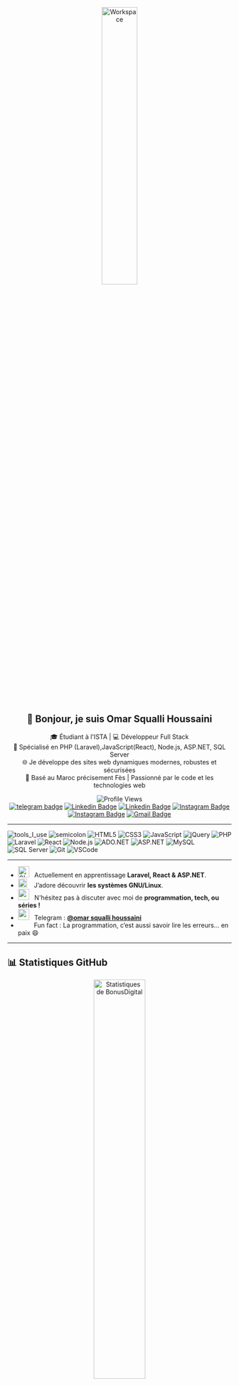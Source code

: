 <div align="center" width="50">

<img src="https://github.com/SP-XD/SP-XD/blob/main/images/dev-working_rounded.gif?raw=true" alt="Workspace" width="40%"/><br> 

## 👋 Bonjour, je suis Omar Squalli Houssaini

🎓 Étudiant à l'ISTA | 💻 Développeur Full Stack  
🚀 Spécialisé en PHP (Laravel),JavaScript(React), Node.js, ASP.NET, SQL Server  
🌐 Je développe des sites web dynamiques modernes, robustes et sécurisées  
📍 Basé au Maroc précisement Fès | Passionné par le code et les technologies web

![Profile Views](https://komarev.com/ghpvc/?username=BonusDigital&style=flat&color=orange&label=VISITES+DU+PROFIL)  
[![telegram badge](https://img.shields.io/badge/Omar_Squalli-grey?style=flat&logo=telegram)](https://web.telegram.org/a/) 
[![Linkedin Badge](https://img.shields.io/badge/-Omar_Squalli-blue?style=flat&logo=Linkedin&logoColor=white&link=https://www.linkedin.com/in/Omar_Squalli/)](https://www.linkedin.com/in/%D9%84%D8%A7-%D8%A7%D9%84%D8%A7%D9%87-%D8%A7%D9%84%D8%A7-%D8%A7%D9%84%D9%84%D9%87-%D9%85%D8%AD%D9%85%D8%AF-%D8%B1%D8%B3%D9%88%D9%84-%D8%A7%D9%84%D9%84%D9%87-584269283/)
[![Linkedin Badge](https://img.shields.io/badge/-LinkedIn-0e76a8?style=flat-square&logo=Linkedin&logoColor=white)](https://linkedin.com/in/iampavangandhi)
[![Instagram Badge](https://img.shields.io/badge/-Instagram-e4405f?style=flat-square&logo=Instagram&logoColor=white)](https://www.instagram.com/bonusdigital1)
[![Instagram Badge](https://img.shields.io/badge/-@Omar_Squalli-purple?style=flat&logo=instagram&logoColor=white&link=https://instagram.com/Omar_Squalli/)](https://www.instagram.com/bonusdigital1/)
[![Gmail Badge](https://img.shields.io/badge/-Omar_Squalli-c14438?style=flat&logo=Gmail&logoColor=white&link=mailto:omarskali13@gmail.com)](mailto:https://mail.google.com/mail/u/0/#inbox)

</div>

---

![tools_I_use](https://img.shields.io/badge/-%F0%9F%9A%80%20Outils%20que%20j'utilise-orange)
![semicolon](https://img.shields.io/badge/-%3A-orange)
![HTML5](https://img.shields.io/badge/HTML5-E34F26?style=flat&logo=html5&logoColor=white)
![CSS3](https://img.shields.io/badge/CSS3-1572B6?style=flat&logo=css3&logoColor=white)
![JavaScript](https://img.shields.io/badge/JavaScript-323330?style=flat&logo=javascript&logoColor=F7DF1E)
![jQuery](https://img.shields.io/badge/jQuery-0769AD?style=flat&logo=jquery&logoColor=white)
![PHP](https://img.shields.io/badge/PHP-777BB4?style=flat&logo=php&logoColor=white)
![Laravel](https://img.shields.io/badge/Laravel-E74430?style=flat&logo=laravel&logoColor=white)
![React](https://img.shields.io/badge/React-20232A?style=flat&logo=react&logoColor=61DAFB)
![Node.js](https://img.shields.io/badge/Node.js-339933?style=flat&logo=node.js&logoColor=white)
![ADO.NET](https://img.shields.io/badge/ADO.NET-5C2D91?style=flat&logo=.net&logoColor=white)
![ASP.NET](https://img.shields.io/badge/ASP.NET-512BD4?style=flat&logo=dotnet&logoColor=white)
![MySQL](https://img.shields.io/badge/MySQL-4479A1?style=flat&logo=mysql&logoColor=white)
![SQL Server](https://img.shields.io/badge/SQL_Server-CC2927?style=flat&logo=microsoftsqlserver&logoColor=white)
![Git](https://img.shields.io/badge/GIT-E44C30?style=flat&logo=git&logoColor=white)
![VSCode](https://img.shields.io/badge/VSCode-0078D4?style=flat&logo=visualstudiocode&logoColor=white)

---

- <img alt="GIF" src="https://github.com/SP-XD/SP-XD/blob/main/images/Developer.gif" width="25" /> &nbsp; Actuellement en apprentissage **Laravel, React & ASP.NET**.  
- <img src="https://github.com/SP-XD/SP-XD/blob/main/images/hyperkitty.gif?raw=true" width="20" />&nbsp;&nbsp;&nbsp; J’adore découvrir **les systèmes GNU/Linux**.  
- <img src="https://github.com/SP-XD/SP-XD/blob/main/images/message.gif?raw=true" width="25" />&nbsp;&nbsp; N'hésitez pas à discuter avec moi de **programmation, tech, ou séries !**  
- <img src="https://github.com/SP-XD/SP-XD/blob/main/images/letterbox.gif?raw=true" width="25" /> &nbsp; Telegram : **[@omar squalli houssaini](https://web.telegram.org/a/)**  
- &nbsp;&nbsp;<img src="https://github.com/SP-XD/SP-XD/blob/main/images/lightning.gif?raw=true" width="12" />&nbsp;&nbsp;&nbsp;&nbsp;Fun fact : La programmation, c’est aussi savoir lire les erreurs… en paix 😄  

---

## 📊 Statistiques GitHub

<div align="center">

<img src="https://github-readme-stats.vercel.app/api?username=BonusDigital&show_icons=true&theme=tokyonight&locale=fr" width="48%" alt="Statistiques de BonusDigital">

</div>

